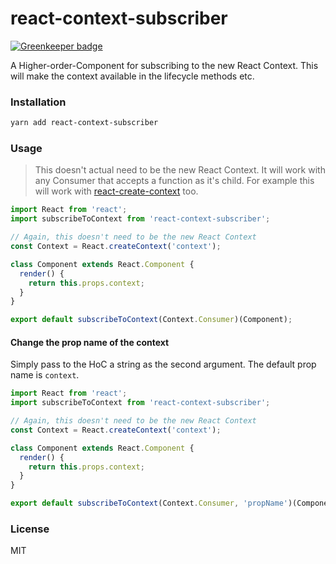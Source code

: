 # react-context-subscriber

[![Greenkeeper badge](https://badges.greenkeeper.io/HenriBeck/react-context-subscriber.svg)](https://greenkeeper.io/)

A Higher-order-Component for subscribing to the new React Context.
This will make the context available in the lifecycle methods etc.

### Installation

```sh
yarn add react-context-subscriber
```
### Usage

> This doesn't actual need to be the new React Context.
> It will work with any Consumer that accepts a function as it's child.
> For example this will work with [react-create-context](https://github.com/jamiebuilds/create-react-context) too.

```js
import React from 'react';
import subscribeToContext from 'react-context-subscriber';

// Again, this doesn't need to be the new React Context
const Context = React.createContext('context');

class Component extends React.Component {
  render() {
    return this.props.context;
  }
}

export default subscribeToContext(Context.Consumer)(Component);
```

#### Change the prop name of the context

Simply pass to the HoC a string as the second argument.
The default prop name is `context`.

```js
import React from 'react';
import subscribeToContext from 'react-context-subscriber';

// Again, this doesn't need to be the new React Context
const Context = React.createContext('context');

class Component extends React.Component {
  render() {
    return this.props.context;
  }
}

export default subscribeToContext(Context.Consumer, 'propName')(Component);
```

### License

MIT
